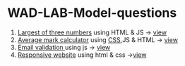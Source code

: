 # WAD-LAB-Model-questions
1. [Largest of three numbers](./largest_of_3_num/index.html) using HTML & JS -> [view](https://irj2.github.io/WAD-LAB-Model-questions/largest_of_3_num/index.html)
2. [Average mark calculator](./Average_mark/index.htm) using [CSS](./Average_mark/style.css),JS & HTML -> [view](https://irj2.github.io/WAD-LAB-Model-questions/Average_mark/index.htm)
3. [Email validation ](./Email_validation/index.htm) using js -> [view](https://irj2.github.io/WAD-LAB-Model-questions/Email_validation/index.htm)
4. [Responsive website](./Responsive_web/index.htm) using html & css ->[view](https://irj2.github.io/WAD-LAB-Model-questions/Responsive_web/index.htm)
